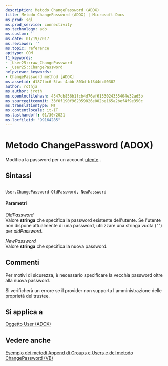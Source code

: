 ```yaml
---
description: Metodo ChangePassword (ADOX)
title: Metodo ChangePassword (ADOX) | Microsoft Docs
ms.prod: sql
ms.prod_service: connectivity
ms.technology: ado
ms.custom: ''
ms.date: 01/19/2017
ms.reviewer: ''
ms.topic: reference
apitype: COM
f1_keywords:
- _User25::raw_ChangePassword
- _User25::ChangePassword
helpviewer_keywords:
- ChangePassword method [ADOX]
ms.assetid: d187fbc6-5fac-4abb-803d-bf344dcf0302
author: rothja
ms.author: jroth
ms.openlocfilehash: 4347cb856b1fcb4d76ef6133024335404e32ad5b
ms.sourcegitcommit: 33f0f190f962059826e002be165a2bef4f9e350c
ms.translationtype: MT
ms.contentlocale: it-IT
ms.lasthandoff: 01/30/2021
ms.locfileid: "99164285"
---
```

# <a name="changepassword-method-adox"></a>Metodo ChangePassword (ADOX)
Modifica la password per un account [utente](./user-object-adox.md) .  
  
## <a name="syntax"></a>Sintassi  
  
```  
  
User.ChangePassword OldPassword, NewPassword  
```  
  
#### <a name="parameters"></a>Parametri  
 *OldPassword*  
 Valore **stringa** che specifica la password esistente dell'utente. Se l'utente non dispone attualmente di una password, utilizzare una stringa vuota ("") per *oldPassword*.  
  
 *NewPassword*  
 Valore **stringa** che specifica la nuova password.  
  
## <a name="remarks"></a>Commenti  
 Per motivi di sicurezza, è necessario specificare la vecchia password oltre alla nuova password.  
  
 Si verificherà un errore se il provider non supporta l'amministrazione delle proprietà del trustee.  
  
## <a name="applies-to"></a>Si applica a  
 [Oggetto User (ADOX)](./user-object-adox.md)  
  
## <a name="see-also"></a>Vedere anche  
 [Esempio dei metodi Append di Groups e Users e del metodo ChangePassword (VB)](./groups-and-users-append-changepassword-methods-example-vb.md)